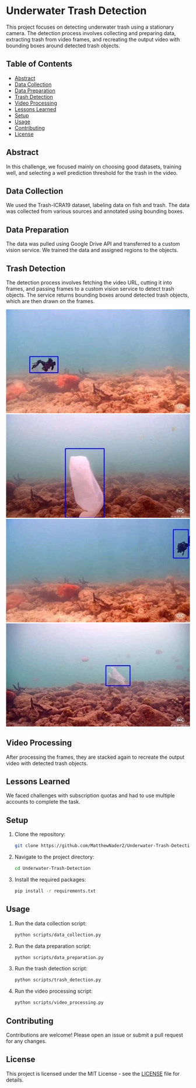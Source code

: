 # Underwater Trash Detection

This project focuses on detecting underwater trash using a stationary camera. The detection process involves collecting and preparing data, extracting trash from video frames, and recreating the output video with bounding boxes around detected trash objects.

## Table of Contents
- [Abstract](#abstract)
- [Data Collection](#data-collection)
- [Data Preparation](#data-preparation)
- [Trash Detection](#trash-detection)
- [Video Processing](#video-processing)
- [Lessons Learned](#lessons-learned)
- [Setup](#setup)
- [Usage](#usage)
- [Contributing](#contributing)
- [License](#license)

## Abstract
In this challenge, we focused mainly on choosing good datasets, training well, and selecting a well prediction threshold for the trash in the video.

## Data Collection
We used the Trash-ICRA19 dataset, labeling data on fish and trash. The data was collected from various sources and annotated using bounding boxes.

## Data Preparation
The data was pulled using Google Drive API and transferred to a custom vision service. We trained the data and assigned regions to the objects.



## Trash Detection
The detection process involves fetching the video URL, cutting it into frames, and passing frames to a custom vision service to detect trash objects. The service returns bounding boxes around detected trash objects, which are then drawn on the frames.

![Data Preparation Flow](buffers/f3.jpg)
![Sample Output 1](buffers/f1.jpg)
![Sample Output 2](buffers/f2.jpg)
![Example of Detected Trash Object](buffers/f4.jpg)


## Video Processing
After processing the frames, they are stacked again to recreate the output video with detected trash objects.


## Lessons Learned
We faced challenges with subscription quotas and had to use multiple accounts to complete the task.

## Setup
1. Clone the repository:
   ```bash
   git clone https://github.com/MatthewNader2/Underwater-Trash-Detection.git
   ```
2. Navigate to the project directory:
   ```bash
   cd Underwater-Trash-Detection
   ```
3. Install the required packages:
   ```bash
   pip install -r requirements.txt
   ```

## Usage
1. Run the data collection script:
   ```bash
   python scripts/data_collection.py
   ```
2. Run the data preparation script:
   ```bash
   python scripts/data_preparation.py
   ```
3. Run the trash detection script:
   ```bash
   python scripts/trash_detection.py
   ```
4. Run the video processing script:
   ```bash
   python scripts/video_processing.py
   ```

## Contributing
Contributions are welcome! Please open an issue or submit a pull request for any changes.

## License
This project is licensed under the MIT License - see the [LICENSE](LICENSE) file for details.
```
